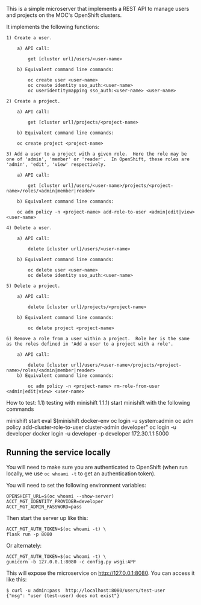 This is a simple microserver that implements a REST API to manage users and projects on the MOC's
OpenShift clusters.

It implements the following functions:

    1) Create a user.

        a) API call:

            get [cluster url]/users/<user-name>

        b) Equivalent command line commands:

            oc create user <user-name>
            oc create identity sso_auth:<user-name>
            oc useridentitymapping sso_auth:<user-name> <user-name>
    
    2) Create a project.

        a) API call:

            get [cluster url]/projects/<project-name>

        b) Equivalent command line commands:

        oc create project <project-name>

    3) Add a user to a project with a given role.  Here the role may be one of 'admin', 'member' or 'reader'.  In OpenShift, these roles are 'admin', 'edit', 'view' respectively.

        a) API call:

            get [cluster url]/users/<user-name>/projects/<project-name>/roles/<admin|member|reader>

        b) Equivalent command line commands:

        oc adm policy -n <project-name> add-role-to-user <admin|edit|view> <user-name>

    4) Delete a user.

        a) API call:

            delete [cluster url]/users/<user-name>

        b) Equivalent command line commands:

            oc delete user <user-name>
            oc delete identity sso_auth:<user-name>

    5) Delete a project.

        a) API call:
    
            delete [cluster url]/projects/<project-name>

        b) Equivalent command line commands:

            oc delete project <project-name>

    6) Remove a role from a user within a project.  Role her is the same as the roles defined in 'Add a user to a project with a role'.

        a) API call:
        
            delete [cluster url]/users/<user-name>/projects/<project-name>/roles/<admin|member|reader>   
        b) Equivalent command line commands:
    
            oc adm policy -n <project-name> rm-role-from-user <admin|edit|view> <user-name>

How to test:
    1.1) testing with minishift
    1.1.1) start minishift with the following commands

minishift start
eval $(minishift docker-env
oc login -u system:admin
oc adm policy add-cluster-role-to-user cluster-admin developer"
oc login -u developer
docker login -u developer -p developer 172.30.1.1:5000

## Running the service locally

You will need to make sure you are authenticated to OpenShift (when
run locally, we use `oc whoami -t` to get an authentication token).

You will need to set the following environment variables:

```
OPENSHIFT_URL=$(oc whoami --show-server)
ACCT_MGT_IDENTITY_PROVIDER=developer
ACCT_MGT_ADMIN_PASSWORD=pass
```

Then start the server up like this:

```
ACCT_MGT_AUTH_TOKEN=$(oc whoami -t) \
flask run -p 8080
```

Or alternately:

```
ACCT_MGT_AUTH_TOKEN=$(oc whoami -t) \
gunicorn -b 127.0.0.1:8080 -c config.py wsgi:APP
```

This will expose the microservice on http://127.0.0.1:8080. You can
access it like this:

```
$ curl -u admin:pass  http://localhost:8080/users/test-user
{"msg": "user (test-user) does not exist"}
```

